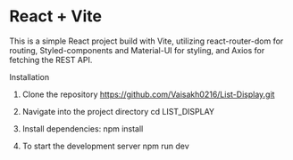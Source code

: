 # React + Vite

This is a simple React project build with Vite, utilizing react-router-dom for routing, Styled-components and Material-UI for styling, and Axios for fetching the REST API.

Installation

1. Clone the repository https://github.com/Vaisakh0216/List-Display.git 

2. Navigate into the project directory cd LIST_DISPLAY

3. Install dependencies: npm install

4. To start the development server npm run dev
